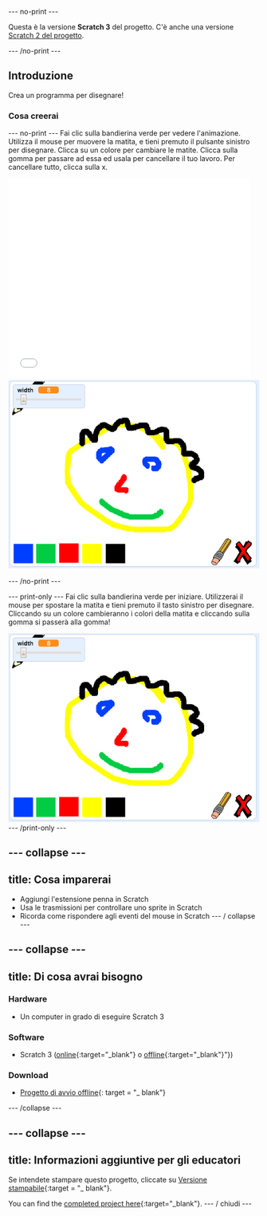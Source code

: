 \--- no-print \---

Questa è la versione **Scratch 3** del progetto. C'è anche una versione [Scratch 2 del progetto](https://projects.raspberrypi.org/en/projects/paint-box-scratch2).

\--- /no-print \---

## Introduzione

Crea un programma per disegnare!

### Cosa creerai

\--- no-print \--- Fai clic sulla bandierina verde per vedere l'animazione. Utilizza il mouse per muovere la matita, e tieni premuto il pulsante sinistro per disegnare. Clicca su un colore per cambiare le matite. Clicca sulla gomma per passare ad essa ed usala per cancellare il tuo lavoro. Per cancellare tutto, clicca sulla x.

<div class="scratch-preview">
  <iframe allowtransparency="true" width="485" height="402" src="//scratch.mit.edu/projects/embed/267243161/?autostart=false" frameborder="0" scrolling="no"></iframe>
  <img src="images/showcase.png">
</div>

\--- /no-print \---

\--- print-only \--- Fai clic sulla bandierina verde per iniziare. Utilizzerai il mouse per spostare la matita e tieni premuto il tasto sinistro per disegnare. Cliccando su un colore cambieranno i colori della matita e cliccando sulla gomma si passerà alla gomma!

![showcase](images/showcase.png) \--- /print-only \---

## \--- collapse \---

## title: Cosa imparerai

+ Aggiungi l'estensione penna in Scratch
+ Usa le trasmissioni per controllare uno sprite in Scratch
+ Ricorda come rispondere agli eventi del mouse in Scratch \--- / collapse \---

## \--- collapse \---

## title: Di cosa avrai bisogno

### Hardware

+ Un computer in grado di eseguire Scratch 3

### Software

+ Scratch 3 ([online](http://rpf.io/scratchon){:target="_blank"} o [offline](http://rpf.io/scratchoff){:target="_blank"}"})

### Download

+ [Progetto di avvio offline](http://rpf.io/p/en/paint-box-go){: target = "_ blank"}

\--- /collapse \---

## \--- collapse \---

## title: Informazioni aggiuntive per gli educatori

Se intendete stampare questo progetto, cliccate su [Versione stampabile](https://projects.raspberrypi.org/en/projects/paint-box/print){:target = "_ blank"}.

You can find the [completed project here](http://rpf.io/p/en/paint-box-get){:target="_blank"}. \--- / chiudi \---